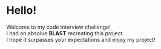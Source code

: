 # Hello!
Welcome to my code interview challenge!  
I had an absolue **BLAST** recreating this project.  
I hope it surpasses your expectations and enjoy my project!  
